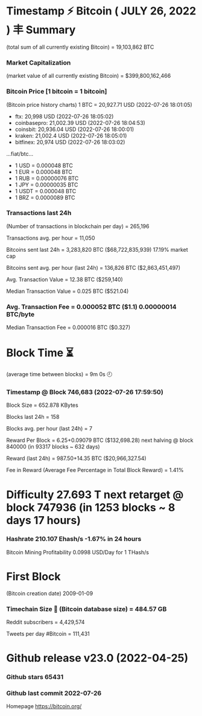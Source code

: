 # Timestamp ⚡ Bitcoin ( JULY 26, 2022 ) 丰 Summary
(total sum of all currently existing Bitcoin)	= 19,103,862 BTC

### Market Capitalization
(market value of all currently existing Bitcoin)	= $399,800,162,466

### Bitcoin Price  [1 bitcoin = 1 bitcoin]
(Bitcoin price history charts)	1 BTC = 20,927.71 USD (2022-07-26 18:01:05)
- ftx: 20,998 USD (2022-07-26 18:05:02)
- coinbasepro: 21,002.39 USD (2022-07-26 18:04:53)
- coinsbit: 20,936.04 USD (2022-07-26 18:00:01)
- kraken: 21,002.4 USD (2022-07-26 18:05:01)
- bitfinex: 20,974 USD (2022-07-26 18:03:02)

...fiat/btc...

- 1 USD = 0.000048 BTC
- 1 EUR = 0.000048 BTC
- 1 RUB = 0.00000076 BTC
- 1 JPY = 0.00000035 BTC
- 1 USDT = 0.000048 BTC
- 1 BRZ = 0.0000089 BTC

### Transactions last 24h

(Number of transactions in blockchain per day)	= 265,196

Transactions avg. per hour	= 11,050

Bitcoins sent last 24h	= 3,283,820 BTC ($68,722,835,939) 17.19% market cap

Bitcoins sent avg. per hour (last 24h)	= 136,826 BTC ($2,863,451,497)

Avg. Transaction Value	= 12.38 BTC ($259,140)

Median Transaction Value	= 0.025 BTC ($521.04)

### Avg. Transaction Fee	= 0.000052 BTC ($1.1) 0.00000014 BTC/byte

Median Transaction Fee	= 0.000016 BTC ($0.327)

# Block Time ⏳ 
(average time between blocks)	= 9m 0s 🕘

### Timestamp @ Block	746,683 (2022-07-26 17:59:50)

Block Size	= 652.878 KBytes

Blocks last 24h	= 158

Blocks avg. per hour (last 24h)	= 7

Reward Per Block	= 6.25+0.09079 BTC ($132,698.28) next halving @ block 840000 (in 93317 blocks ~ 632 days)

Reward (last 24h)	= 987.50+14.35 BTC ($20,966,327.54)

Fee in Reward
(Average Fee Percentage in Total Block Reward)	= 1.41%

# Difficulty	27.693 T next retarget @ block 747936 (in 1253 blocks ~ 8 days 17 hours)

### Hashrate	210.107 Ehash/s -1.67% in 24 hours

Bitcoin Mining Profitability	0.0998 USD/Day for 1 THash/s

# First Block
(Bitcoin creation date)	2009-01-09

### Timechain Size 💽 (Bitcoin database size)	= 484.57 GB

Reddit subscribers	= 4,429,574

Tweets per day #Bitcoin	= 111,431

# Github release	v23.0 (2022-04-25)

### Github stars	65431

### Github last commit	2022-07-26

Homepage	https://bitcoin.org/

